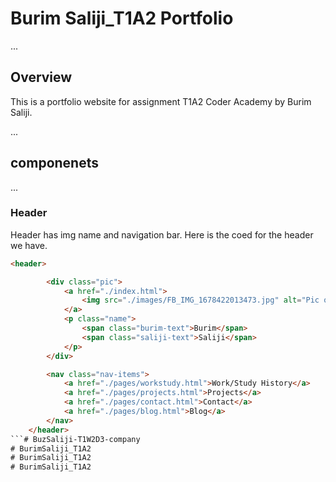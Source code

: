 # Burim Saliji_T1A2 Portfolio

...
## Overview
This is a portfolio website for assignment T1A2 Coder Academy by Burim Saliji.

...
## componenets

...
### Header
Header has img name and navigation bar. Here is the coed for the header we have.
```html
<header>

        <div class="pic">
            <a href="./index.html">
                <img src="./images/FB_IMG_1678422013473.jpg" alt="Pic of Burim">
            </a>
            <p class="name">
                <span class="burim-text">Burim</span>
                <span class="saliji-text">Saliji</span>
            </p>
        </div>

        <nav class="nav-items"> 
            <a href="./pages/workstudy.html">Work/Study History</a>
            <a href="./pages/projects.html">Projects</a>
            <a href="./pages/contact.html">Contact</a>
            <a href="./pages/blog.html">Blog</a>
        </nav>
    </header>
```# BuzSaliji-T1W2D3-company
# BurimSaliji_T1A2
# BurimSaliji_T1A2
# BurimSaliji_T1A2
